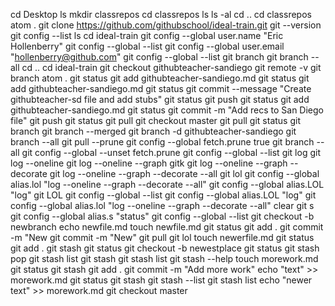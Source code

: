 cd Desktop
ls
mkdir classrepos
cd classrepos
ls
ls -al
cd ..
cd classrepos
atom .
git clone https://github.com/githubschool/ideal-train.git
git --version
git config --list
ls
cd ideal-train
git config --global user.name "Eric Hollenberry"
git config --global --list
git config --global user.email "hollenberry@github.com"
git config --global --list
git branch
git branch --all
cd ..
cd ideal-train
git checkout githubteacher-sandiego 
git remote -v
git branch
atom .
git status
git add githubteacher-sandiego.md
git status
git add githubteacher-sandiego.md
git status
git commit --message "Create githubteacher-sd file and add stubs"
git status
git push
git status
git add githubteacher-sandiego.md
git status
git commit -m "Add recs to San Diego file"
git push
git status
git pull
git checkout master
git pull
git status
git branch
git branch --merged
git branch -d githubteacher-sandiego 
git branch --all
git pull --prune
git config --global fetch.prune true
git branch --all
git config --global --unset fetch.prune
git config --global --list
git log
git log --oneline
git log --oneline --graph
gitk
git log --oneline --graph --decorate
git log --oneline --graph --decorate --all
git lol
git config --global alias.lol "log --oneline --graph --decorate --all"
git config --global alias.LOL "log"
git LOL
git config --global --list
git config --global alias.LOL "log"
git config --global alias.lol "log --oneline --graph --decorate --all"
clear
git s
git config --global alias.s "status"
git config --global --list
git checkout -b newbranch
echo newfile.md
touch newfile.md
git status
git add .
git commit -m "New
git commit -m "New"
git pull
git lol
touch newerfile.md
git status
git add .
git stash
git status
git checkout -b newestplace
git status
git stash pop
git stash list
git stash
git stash list
git stash --help
touch morework.md
git status
git stash
git add .
git commit -m "Add more work"
echo "text" >> morework.md
git status
git stash
git stash --list
git stash list
echo "newer text" >> morework.md
git checkout master
